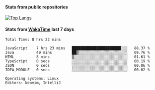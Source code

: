 #### Stats from public repositories

[![Top Langs](https://github-readme-stats.vercel.app/api/top-langs/?username=hyoghurt&layout=compact&exclude_repo=multiserver,docker_compose&langs_count=6)](https://github.com/anuraghazra/github-readme-stats)

#### Stats from [WakaTime](https://wakatime.com/@hyoghurt) last 7 days
<!--START_SECTION:waka-->

```text
Total Time: 8 hrs 22 mins

JavaScript    7 hrs 23 mins   ██████████████████████░░░   88.37 %
Java          49 mins         ██▒░░░░░░░░░░░░░░░░░░░░░░   09.76 %
HTML          8 mins          ▒░░░░░░░░░░░░░░░░░░░░░░░░   01.61 %
TypeScript    0 secs          ░░░░░░░░░░░░░░░░░░░░░░░░░   00.19 %
JSON          0 secs          ░░░░░░░░░░░░░░░░░░░░░░░░░   00.06 %
IDEA_MODULE   0 secs          ░░░░░░░░░░░░░░░░░░░░░░░░░   00.02 %

Operating systems: Linux
Editors: Neovim, IntelliJ
```

<!--END_SECTION:waka-->
